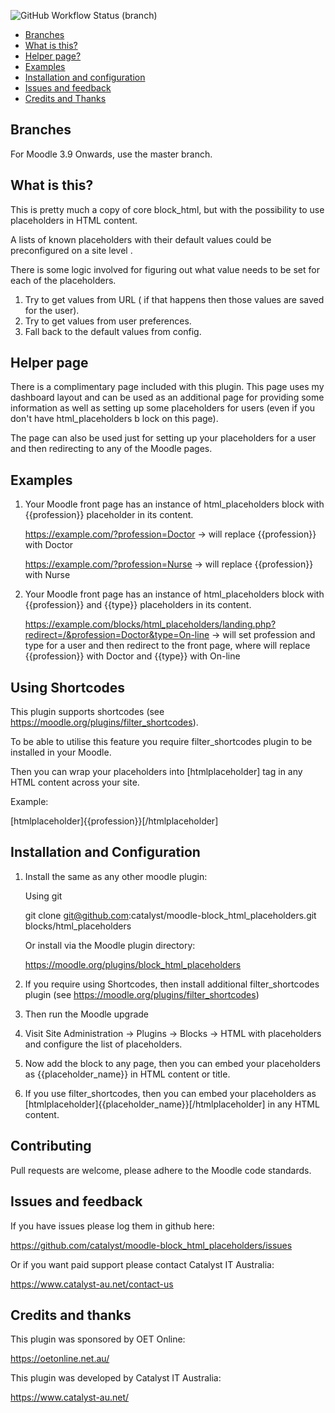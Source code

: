 ![GitHub Workflow Status (branch)](https://img.shields.io/github/workflow/status/catalyst/moodle-block_html_placeholders/ci/master)

* [Branches](#branches)
* [What is this?](#what-is-this)
* [Helper page?](#helper-page)
* [Examples](#examples)  
* [Installation and configuration](#installation-and-configuration)
* [Issues and feedback](#issues-and-feedback)
* [Credits and Thanks](#credits-and-thanks)

Branches
--------

For Moodle 3.9 Onwards, use the master branch.


What is this?
-------------
    
This is pretty much a copy of core block_html, but with the possibility to use placeholders in HTML content.  

A lists of known placeholders with their default values could be preconfigured on a site level .

There is some logic involved for figuring out what value needs to be set for each of the placeholders.

1. Try to get values from URL ( if that happens then those values are saved for the user).
2. Try to get values from user preferences.
3. Fall back to the default values from config.


Helper page
-------------

There is a complimentary page included with this plugin. This page uses my dashboard layout and can be used as an 
additional page for providing some information as well as setting up some placeholders for users 
(even if you don't have html_placeholders b lock on this page).
 
The page can also be used just for setting up your placeholders for a user and then redirecting to any of the Moodle pages.  


Examples
-------------
1. Your Moodle front page has an instance of html_placeholders block with {{profession}} placeholder in its content.
   
   https://example.com/?profession=Doctor -> will replace {{profession}} with Doctor 
   
   https://example.com/?profession=Nurse -> will replace {{profession}} with Nurse

2. Your Moodle front page has an instance of html_placeholders block with {{profession}} and {{type}} placeholders in 
   its content. 
   
   https://example.com/blocks/html_placeholders/landing.php?redirect=/&profession=Doctor&type=On-line -> will set  profession and type for a user and then redirect to the front page, where will replace {{profession}} with Doctor and  {{type}} with On-line


Using Shortcodes
-------------   

This plugin supports shortcodes (see https://moodle.org/plugins/filter_shortcodes).

To be able to utilise this feature you require filter_shortcodes plugin to be installed in your Moodle.  

Then you can wrap your placeholders into [htmlplaceholder] tag in any HTML content across your site.

Example: 

[htmlplaceholder]{{profession}}[/htmlplaceholder]


Installation and Configuration
------------------------------

1. Install the same as any other moodle plugin:

    Using git

     git clone git@github.com:catalyst/moodle-block_html_placeholders.git blocks/html_placeholders

    Or install via the Moodle plugin directory:

     https://moodle.org/plugins/block_html_placeholders

2. If you require using Shortcodes, then install additional filter_shortcodes plugin (see https://moodle.org/plugins/filter_shortcodes)  

3. Then run the Moodle upgrade

4. Visit Site Administration -> Plugins -> Blocks -> HTML with placeholders and configure the list of placeholders.

5. Now add the block to any page, then you can embed your placeholders as {{placeholder_name}} in HTML content or title. 

6. If you use filter_shortcodes, then you can embed your placeholders as [htmlplaceholder]{{placeholder_name}}[/htmlplaceholder] in any HTML content.


Contributing
------------

Pull requests are welcome, please adhere to the Moodle code standards.

Issues and feedback
-------------------

If you have issues please log them in github here:

https://github.com/catalyst/moodle-block_html_placeholders/issues

Or if you want paid support please contact Catalyst IT Australia:

https://www.catalyst-au.net/contact-us


Credits and thanks
------------------

This plugin was sponsored by OET Online:

https://oetonline.net.au/


This plugin was developed by Catalyst IT Australia:

https://www.catalyst-au.net/
